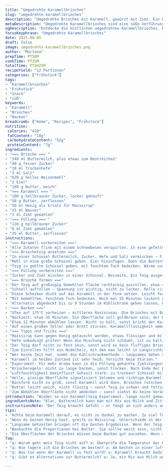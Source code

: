 ```yaml
---
title: "Umgedrehte Karamellbrioches"
slug: "umgedrehte-karamellbrioches"
description: "Umgedrehte Brioches mit Karamell, gewürzt mit Zimt. Ein Hefeteig mit Buttermilch, süß und buttrig, eingerollt mit Zimt-Zucker-Füllung. Die Karamellschicht wird vorgegart im Ofen, Brioche darüber gelegt und anschließend gewendet. Vegetarisch, nussfrei, mit Variante für Honig statt Maissirup. Die Hefeprobe und Teigkonsistenz entscheidend für den Erfolg. Karamell nicht zu dunkel werden lassen, sonst bitter. Passt zu Kaffee, Tee oder als süßes Frühstück. "
metaDescription: "Umgedrehte Karamellbrioches sind eine süße Verführung. Fluffige Brioche treffen auf zartes Karamell und Zimt. Ein Genuss zu Kaffee oder Tee."
ogDescription: "Entdecke die köstlichen umgedrehten Karamellbrioches. Buttermilch und Zimt vereinen sich in einem himmlischen Gebäck, perfekt für dein Frühstück."
focusKeyphrase: "Umgedrehte Karamellbrioches"
date: 2025-08-05
draft: false
image: umgedrehte-karamellbrioches.png
author: "Marlena"
prepTime: PT50M
cookTime: PT35M
totalTime: PT1H25M
recipeYield: "12 Portionen"
categories: ["Frühstück"]
tags:
- "Karamellbrioches"
- "Frühstück"
- "Snack"
- "süß"
keywords:
- "Karamell"
- "Brioches"
- "Backen"
breadcrumb: ["Home", "Recipes", "Frühstück"]
nutrition: 
 calories: "410"
 fatContent: "18g"
 carbohydrateContent: "52g"
 proteinContent: "7g"
ingredients:
- "=== Brioche === "
- "340 ml Buttermilch, plus etwas zum Bestreichen"
- "40 g feiner Zucker"
- "10 ml Trockenhefe"
- "3 ml Salz"
- "620 g helles Weizenmehl"
- "2 Eier"
- "160 g Butter, weich"
- "=== Karamell === "
- "180 g hellbrauner Zucker, locker gehäuft"
- "50 g Butter, zerflossen"
- "50 ml Honig als Ersatz für Maissirup"
- "25 ml Wasser"
- "3 ml Zimt gemahlen"
- "=== Füllung === "
- "110 g hellbrauner Zucker"
- "8 ml Zimt gemahlen"
- "35 ml Butter, zerflossen"
instructions:
- "=== Karamell vorbereiten ==="
- "Alle Zutaten flink mit einem Schneebesen verquirlen. In eine gefettete Glasform (ungefähr 33x23 cm) gießen. Merke: Nicht zu dunkel karamellisieren lassen – Rauchzeichen stoppen, Farbe vor Kontrolle. Beiseite stellen, während der Teig geht."
- "=== Briocheteig ansetzen ==="
- "In einer Schüssel Buttermilch, Zucker, Hefe und Salz vermischen – Fingerprobe: lauwarm, nicht heiß, sonst stirbt die Hefe. Ruhen lassen, bis Bläschen aufsteigen, etwa 5 Minuten."
- "Mehl in eine große Schüssel geben. Eier hinzufügen. Dann die Buttermilch-Hefe-Mischung zugeben. Mit Holzlöffel erst grob verrühren. Weiche Butter stückchenweise arbeiten und etwa 6 Minuten kneten, entweder mit Knethaken oder von Hand auf einer bemehlten Fläche. Der Teig bleibt weich, etwas klebrig – Finger leicht einölen zur Kontrolle."
- "Teig in geölte Schüssel geben, mit feuchtem Tuch bedecken. Wärme suchen, aber nicht zu warm; ideal 26-28°C. Nach etwa 65 Minuten sollte das Volumen sichtbar zunehmen, auf nicht ganz doppelt, aber spürbar aufgegangen."
- "=== Füllung vorbereiten ==="
- "Zucker und Zimt mischen in einer Schüssel. Beiseite, bis Teig ausgerollt ist."
- "=== Brioche formen ==="
- "Der Teig auf großzügig bemehlter Fläche rechteckig ausrollen, etwa 48x34 cm. Butter darauf pinseln. Füllung gleichmäßig streuen."
- "Schnell aufrollen – Spannung ist wichtig, nicht zu locker. Rolle circa 50 cm lang. Mit scharfem Messer 12 gleich dicke Scheiben schneiden, etwa 4 cm breit."
- "Diese Scheiben dicht auf das Karamell in der Form setzen. Leicht formen, damit sie gut aufeinander liegen, aber nicht zusammendrücken."
- "Mit bemehltem, feuchtem Tuch bedecken. Noch mal 55 Minuten lockern gehen lassen, bis fast doppelte Größe erkennbar."
- "Alternativ abgedeckt bis zu 9 Stunden im Kühlschrank gehen lassen, kalt, dann direkt in Ofen, 5 Minuten länger backen."
- "=== Backen ==="
- "Ofen auf 175°C vorheizen – mittleres Rostniveau. Die Brioches mit Buttermilch bestreichen, wenn es zu dick ist, ein paar Tropfen Wasser zum Streichen dazugeben."
- "Backzeit: etwa 35 Minuten. Die Oberfläche soll goldbraun sein, der Duft von Karamell und Zimt durchzieht die Küche. Stäbchenprobe – wenn trocken, fertig."
- "Etwa 12 Minuten abkühlen lassen. Nicht zu kalt, sonst bricht der Karamell beim Aufdrehen."
- "Auf einen großen Teller oder Brett stürzen. Karamellflüssigkeit ummantelt dann die Brioches unten. Ein kleines Anklopfen birgt Warnung: Die Kruste muss fest, innen federnd und noch leicht feucht sein."
- "=== Tipps und Tricks ==="
- "Maissirup kann gegen Honig getauscht werden, etwas flüssiger und milder im Geschmack. Zucker lässt sich mit Rohrzucker ersetzen; macht karamelligeren Geschmack, aber brennt schneller."
- "Hefe unbedingt prüfen! Wenn die Mischung nicht schäumt, ist zu kalt/heiß – neu mischen."
- "Der Teig darf nicht zu fest sein, sonst wird es kein fluffiges Brioche. Klebrig ja, aber noch formbar. Bei extremem Kleben Finger anfeuchten oder bemehlen."
- "Zum Einrollen hilft ein Nudelholz, mit dem man leicht in Längsrichtung drückt, bevor man die Rolle komplett formt."
- "Wer keine Zeit hat, nimmt die Kühlschrankmethode – langsames Gehen macht oft aromatischeres Ergebnis."
- "Karamell im heißen Zustand ist sehr heiß; Vorsicht beim Stürzen."
- "Experiment: Für mehr Aroma kann in die Füllung gehackte Zimtstangenstücke oder Orangenabrieb untergemischt werden. Macht es weniger klassisch, mehr Spannung."
- "Briocheregeln: nicht zu lange backen, sonst trocken. Nach Ende der Backzeit Kontrollblick und minimal kürzer, wenn zu dunkel."
- "Luftfeuchtigkeit beeinflusst Gehzeit stark: zu trocken? Schüssel mit nassem Tuch helfen; zu feucht? Kühlschrankmethode erwägen."
- "Helle, glasige Oberfläche signalisiert Volumen und richtige Karamell-Festigkeit."
- "Backform nicht zu groß, sonst Karamell wird dünn, Brioches rutschen leicht."
- "Butter leicht weich, nicht flüssig – sonst Teig zu schwer und fettig."
- "Zum Abkühlen Oberfläche nicht abdecken – sonst siehst du keine Veränderung in der Farbe, und Kondenswasser macht die Brioches matschig."
introduction: "Wieder so ein Karamellteig-Experiment, lange nicht gemacht. Mal ehrlich: Brioche ist für mich Goldstandard mit Buttermilch. Der Zimt mischt sich wunderbar, der Karamell-Schmelz da unten knistert im Mund - Geräusche im Ofen, du riechst den Butterduft, Zucker schmilzt, leichte Säure der Hefe. Dieses Mal mit Honig statt Sirup probiert, schmeckt anders, buttriger, aber nicht so klebrig. Gerne auch mal abends formen und über Nacht gehen lassen, morgens nur noch backen. Feuchtigkeitszugabe machen wenn der Teig zu zäh wirkt. Die Konsistenz – flauschig, fast eine Wolke. Man darf nicht hetzen beim Gehen, junge Bläschen zeichnen sich auf der Oberfläche. Pfiffig: Das Karamell nicht im Topf kochen, sondern schon verrühren, so vermeidet man Anbrennen und Bitterkeit, die ich früher hatte. "
ingredientsNote: "Klar, Buttermilch kann man mit Mix aus Milch und Zitronensaft vorbereiten, wenn keine Fertigware da. Zuckerarten – brauner Zucker bringt mehr Geschmack, weißer ist neutraler und karamellisiert sauberer. Hefe trocken oder frisch, immer frisch aktivieren. Butter in Stücken, nicht zu kalt oder ganz zerlassen – Raumtemperatur ist wichtig. Beim Karamell mit Honig bitte die Flüssigkeitsmenge anpassen, Honig ist dickflüssiger als Maissirup. Zimtqualität macht Unterschied, wer würziger mag, kann noch Nelken oder Kardamom beimischen. Zum Ausrollen viel Mehl auf der Fläche, sonst klebt der Teig am Brett. Wenn kein Glasform da, hitzebeständige metallische Form, gut einfetten, sonst karamell-Alarm beim Stürzen. "
instructionsNote: "Der Teig braucht Gefühl – er fängt an sich anders anzufühlen, wenn die Butter richtig eingearbeitet ist, glatt, fast glänzend. Kanten von Teig auf der Arbeitsfläche sauber halten, damit die Rolle sich zügig formen lässt. Füllung dick auftragen, sonst schmeckt man es nicht. Langes Gehen ist besser als zu viel Hefe. Das Abdecken mit feuchtem Tuch ist wichtig, verhindert Hautbildung. Backofen gut vorheizen, Temperatur nicht sofort zu hoch – das Karamell braucht Zeit, um schön schmelzend zu bleiben, nicht verkrustet. Nach Backen das Abkühlen nicht überspringen – sonst fällt der Karamell beim Wenden auseinander. Wer auf Nummer sicher gehen will, sticht mit Stäbchen in innere Rollen – kein roher Teig! Beim Abkühlen Deckel abnehmen, Kondenswasser stört Textur. Kleiner Trick: Gebutterte Silikonpinsel erleichtern das Bestreichen. Keine Angst vor klebrigem Teig, mit Mehl und Ruhe geht’s. "
tips:
- "Achte beim Karamell darauf, es nicht zu dunkel zu machen. Zu viel Temperatur verwandelt den Zucker schnell in Bitterkeit. Halte die Farben im Blick und höre auf die Zeichen, die dir dein Ofen sendet."
- "Wenn du keinen Honig hast, greife zu Maissirup. Unterschiede in der Konsistenz sind spürbar, aber es funktioniert. Viele verwenden auch Rohrzucker für mehr Geschmack – aber das karamellisiert schneller, pass auf."
- "Langsame Gehzeiten bringen oft die besten Ergebnisse. Wenn der Teig sich zäh anfühlt, kann etwas zusätzliches Wasser helfen. Wenn's einfach nicht aufgeht, ist es vielleicht zu kalt; Wärme ist hier das A und O."
- "Beobachte die Proportionen bei Butter. Sie sollte weich sein, nicht flüssig. Zu viel Flüssigkeit macht den Teig schwer. Und nicht zu knapp an Mehl beim Ausrollen – sonst bleibt alles kleben."
- "Die Oberflächen der Brioches müssen beim Backen gut aussehen. Wenn sie glänzend und hell sind, ist, es das Zeichen für ein gutes Ergebnis. Und vergiss nicht den Duft – der verrät dir, wenn sie fertig sind."
faq:
- "q: Warum geht mein Teig nicht auf? a: Überprüfe die Temperatur der Hefe. Wenn sie nicht schäumt, ist es möglicherweise zu kalt oder zu heiß. Hefe braucht etwas Wärme und Geduld."
- "q: Wie lagere ich die Brioches am besten? a: Am besten in einer luftdichten Box. Damit sie frisch bleiben. Bei zu viel Feuchtigkeit, könnte die Textur leiden. Auch im Kühlschrank geht es."
- "q: Was tun wenn der Karamell zu fest wird? a: Karamell braucht Geduld. Wenn du merkst, dass es fest wird, erhitze es vorsichtig etwas auf. Andernfalls, vielleicht beim nächsten Mal weniger Zucker verwenden."
- "q: Gibt es Alternativen zur Buttermilch? a: Ja, ein Mix aus Milch und etwas Zitronensaft ist hilfreich. Es bietet die Säure, die das Rezept verlangt. Funktioniert gut, wenn's mal schnell gehen muss."

---
```

